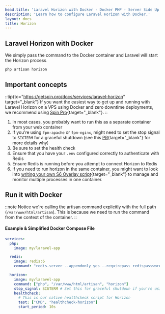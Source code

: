 ```yaml
---
head.title: 'Laravel Horizon with Docker - Docker PHP - Server Side Up'
description: 'Learn how to configure Laravel Horizon with Docker.'
layout: docs
title: Horizon
---
```


## Laravel Horizon with Docker
We simply pass the command to the Docker container and Laravel will start the Horizon process.

```sh
php artisan horizon
```

## Important concepts
::tip{to="https://getspin.pro/docs/services/laravel-horizon" target="_blank"}
If you want the easiest way to get up and running with Laravel Horizon on a VPS using Docker and zero downtime deployments, we recommend using [Spin Pro](https://getspin.pro/docs/services/laravel-horizon){target="_blank"}.
::
1. In most cases, you probably want to run this as a separate container from your web container
1. If you're using `fpm-apache` or `fpm-nginx`, might need to set the stop signal to `SIGTERM` for a graceful shutdown (see this [PR](https://github.com/serversideup/docker-php/pull/437){target="_blank"} for more details why)
1. Be sure to set the health check
1. Ensure that you have your `.env` configured correctly to authenticate with Redis
1. Ensure Redis is running before you attempt to connect Horizon to Redis
1. If you need to run horizon in the same container, you might want to look into [writing your own S6 Overlay script](/docs/guide/using-s6-overlay#customizing-the-initialization-process){target="_blank"} to manage and monitor multiple processes in one container.

## Run it with Docker
::note
Notice we're calling the artisan command explicitly with the full path (`/var/www/html/artisan`). This is because we need to run the command from the context of the container.
::

#### Example & Simplified Docker Compose File
```yaml [docker-compose.yml]
services:
  php:
    image: my/laravel-app

  redis:
    image: redis:6
    command: "redis-server --appendonly yes --requirepass redispassword"

  horizon:
    image: my/laravel-app
    command: ["php", "/var/www/html/artisan", "horizon"]
    stop_signal: SIGTERM # Set this for graceful shutdown if you're using fpm-apache or fpm-nginx
    healthcheck:
      # This is our native healthcheck script for Horizon
      test: ["CMD", "healthcheck-horizon"]
      start_period: 10s
```